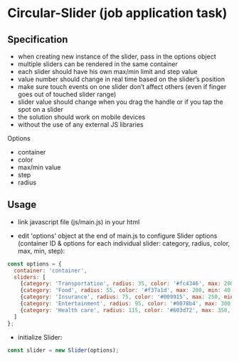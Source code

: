 # Circular-Slider (job application task)

## Specification

- when creating new instance of the slider, pass in the options object
- multiple sliders can be rendered in the same container
- each slider should have his own max/min limit and step value
- value number should change in real time based on the slider’s position
- make sure touch events on one slider don’t affect others (even if finger goes out of touched slider range)
- slider value should change when you drag the handle or if you tap the spot on a slider
- the solution should work on mobile devices
- without the use of any external JS libraries

Options

- container
- color
- max/min value
- step
- radius



## Usage

- link javascript file (js/main.js) in your html

- edit 'options' object at the end of main.js to configure Slider options (container ID & options for each individual slider: category, radius, color, max, min, step):
```javascript
const options = {
  container: 'container',
  sliders: [
    {category: 'Transportation', radius: 35, color: '#fc4346', max: 200, min: 50, step: 4},
    {category: 'Food', radius: 55, color: '#f37a1d', max: 200, min: 40, step: 3},
    {category: 'Insurance', radius: 75, color: '#009915', max: 250, min: 30, step: 3},
    {category: 'Entertainment', radius: 95, color: '#0078b4', max: 300, min: 20, step: 3},
    {category: 'Health care', radius: 115, color: '#603d72', max: 350, min: 0, step: 3}
  ]
};
```

- initialize Slider:
```javascript
const slider = new Slider(options);
```

